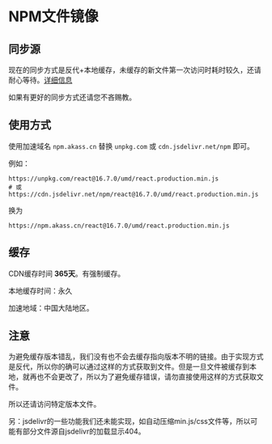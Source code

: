 # NPM文件镜像

## 同步源

现在的同步方式是反代+本地缓存，未缓存的新文件第一次访问时耗时较久，还请耐心等待。[详细信息](../img/info.png)

如果有更好的同步方式还请您不吝赐教。

## 使用方式

使用加速域名 `npm.akass.cn` 替换 `unpkg.com` 或 `cdn.jsdelivr.net/npm` 即可。

例如：
```
https://unpkg.com/react@16.7.0/umd/react.production.min.js
# 或 https://cdn.jsdelivr.net/npm/react@16.7.0/umd/react.production.min.js
```
换为
```
https://npm.akass.cn/react@16.7.0/umd/react.production.min.js
```

## 缓存

CDN缓存时间 **365天**。有强制缓存。

本地缓存时间：永久

加速地域：中国大陆地区。

## 注意

为避免缓存版本错乱，我们没有也不会去缓存指向版本不明的链接。由于实现方式是反代，所以你的确可以通过这样的方式获取到文件。但是一旦文件被缓存到本地，就再也不会更改了，所以为了避免缓存错误，请勿直接使用这样的方式获取文件。

所以还请访问特定版本文件。

另：jsdelivr的一些功能我们还未能实现，如自动压缩min.js/css文件等，所以可能有部分文件源自jsdelivr的加载显示404。